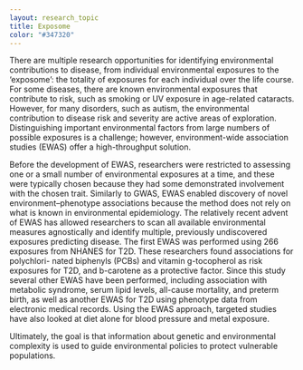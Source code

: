 ```yaml
---
layout: research_topic
title: Exposome
color: "#347320"
---
```


There are multiple research opportunities for identifying environmental contributions to disease, from individual environmental exposures to the ‘exposome’: the totality of exposures for each individual over the life course. For some diseases, there are known environmental exposures that contribute to risk, such as smoking or UV exposure in age-related cataracts. However, for many disorders, such as autism, the environmental contribution to disease risk and severity are active areas of exploration. Distinguishing important environmental factors from large numbers of possible exposures is a challenge; however, environment-wide association studies (EWAS) offer a high-throughput solution.

Before the development of EWAS, researchers were restricted to assessing one or a small number of environmental exposures at a time, and these were typically chosen because they had some demonstrated involvement with the chosen trait. Similarly to GWAS, EWAS enabled discovery of novel environment–phenotype associations because the method does not rely on what is known in environmental epidemiology. The relatively recent advent of EWAS has allowed researchers to scan all available environmental measures agnostically and identify multiple, previously undiscovered exposures predicting disease. The first EWAS was performed using 266 exposures from NHANES for T2D. These researchers found associations for polychlori- nated biphenyls (PCBs) and vitamin g-tocopherol as risk exposures for T2D, and b-carotene as a protective factor. Since this study several other EWAS have been performed, including association with metabolic syndrome, serum lipid levels, all-cause mortality, and preterm birth, as well as another EWAS for T2D using phenotype data from electronic medical records. Using the EWAS approach, targeted studies have also looked at diet alone for blood pressure and metal exposure.

Ultimately, the goal is that information about genetic and environmental complexity is used to guide environmental policies to protect vulnerable populations.